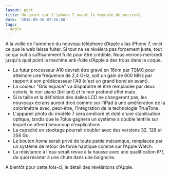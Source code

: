 ```yaml
---
layout: post
title: Un point sur l'iphone 7 avant le keynote de mercredi
date: '2016-09-16 07:56:00'
tags:
- apple
---
```


A la veille de l'annonce du nouveau téléphone d’Apple alias iPhone 7, voici ce que le web laisse fuiter. Si tout ne se révélera pas forcement juste, tout ce qui suit a suffisamment fuité pour être crédible. 
Nous verrons mercredi jusqu'à quel point la machine anti-fuite d’Apple a des trous dans la coque.

+ Le futur processeur A10 devrait être gravé en 16nm par TSMC pour atteindre une fréquence de 2,4 GHz, soit un gain de 600 MHz par rapport à son prédécesseur l'A9 (c'est un grand bond en avant).
+ La couleur "Gris espace" va disparaître et être remplacée par deux coloris, le noir piano (brillant) et le noir profond effet mate.
+ Si la taille et la définition des dalles LCD ne changeront pas, les nouveaux écrans auront droit comme sur l'iPad à une amélioration de la colorimétrie avec, peut-être, l'intégration de la technologie TrueTone.
+ L'appareil photo du modèle 7 sera amélioré et doté d'une stabilisation optique, tandis que le 7plus gagnera un système à double lentille sur lequel on attend beaucoup d'explications.
+ La capacité en stockage pourrait doubler avec des versions 32, 128 et 256 Go.
+ Le bouton *home* serait privé de toute partie mécanique, remplacée par un système de retour de force haptique comme sur l’Apple Watch.
+ La résistance à l'eau serait revue à la hausse avec une qualification IP7, de quoi résister à une chute dans une baignoire.
  

A bientôt pour cette fois-ci, le détail des révélations d'Apple.